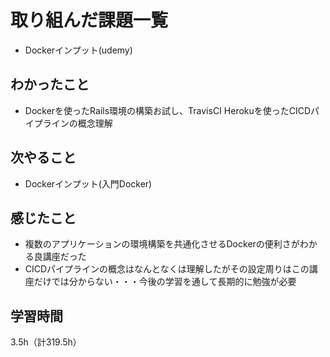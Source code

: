 # 取り組んだ課題一覧
- Dockerインプット(udemy)

## わかったこと
- Dockerを使ったRails環境の構築お試し、TravisCI Herokuを使ったCICDパイプラインの概念理解

## 次やること
- Dockerインプット(入門Docker)

## 感じたこと
- 複数のアプリケーションの環境構築を共通化させるDockerの便利さがわかる良講座だった
- CICDパイプラインの概念はなんとなくは理解したがその設定周りはこの講座だけでは分からない・・・今後の学習を通して長期的に勉強が必要
  
## 学習時間　
3.5h（計319.5h）
